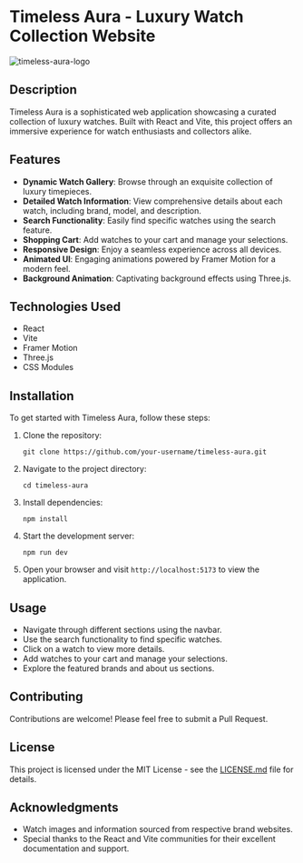 # Timeless Aura - Luxury Watch Collection Website

![timeless-aura-logo](https://github.com/user-attachments/assets/1e8567f4-239f-4a93-88ce-6318738d4508)


## Description

Timeless Aura is a sophisticated web application showcasing a curated collection of luxury watches. Built with React and Vite, this project offers an immersive experience for watch enthusiasts and collectors alike.

## Features

- **Dynamic Watch Gallery**: Browse through an exquisite collection of luxury timepieces.
- **Detailed Watch Information**: View comprehensive details about each watch, including brand, model, and description.
- **Search Functionality**: Easily find specific watches using the search feature.
- **Shopping Cart**: Add watches to your cart and manage your selections.
- **Responsive Design**: Enjoy a seamless experience across all devices.
- **Animated UI**: Engaging animations powered by Framer Motion for a modern feel.
- **Background Animation**: Captivating background effects using Three.js.

## Technologies Used

- React
- Vite
- Framer Motion
- Three.js
- CSS Modules

## Installation

To get started with Timeless Aura, follow these steps:

1. Clone the repository:
   ```
   git clone https://github.com/your-username/timeless-aura.git
   ```

2. Navigate to the project directory:
   ```
   cd timeless-aura
   ```

3. Install dependencies:
   ```
   npm install
   ```

4. Start the development server:
   ```
   npm run dev
   ```

5. Open your browser and visit `http://localhost:5173` to view the application.

## Usage

- Navigate through different sections using the navbar.
- Use the search functionality to find specific watches.
- Click on a watch to view more details.
- Add watches to your cart and manage your selections.
- Explore the featured brands and about us sections.

## Contributing

Contributions are welcome! Please feel free to submit a Pull Request.

## License

This project is licensed under the MIT License - see the [LICENSE.md](LICENSE.md) file for details.

## Acknowledgments

- Watch images and information sourced from respective brand websites.
- Special thanks to the React and Vite communities for their excellent documentation and support.
